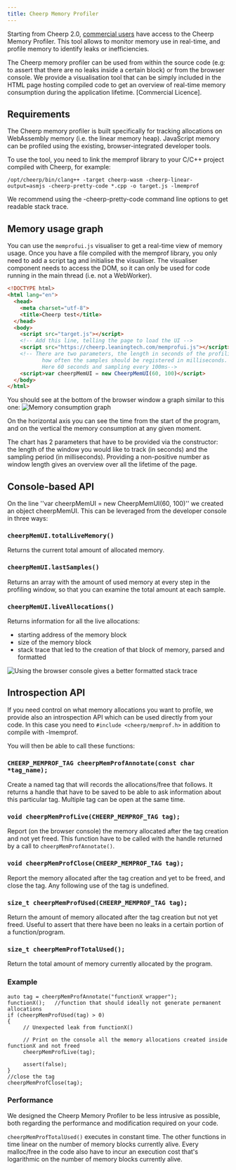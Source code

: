 ```yaml
---
title: Cheerp Memory Profiler
---
```


Starting from Cheerp 2.0, [commercial users](https://leaningtech.com/pages/cheerp.html#Pricing) have access to the Cheerp Memory Profiler. This tool allows to monitor memory use in real-time, and profile memory to identify leaks or inefficiencies.

The Cheerp memory profiler can be used from within the source code (e.g: to assert that there are no leaks inside a certain block) or from the browser console. We provide a visualisation tool that can be simply included in the HTML page hosting compiled code to get an overview of real-time memory consumption during the application lifetime. [Commercial Licence].

## Requirements
The Cheerp memory profiler is built specifically for tracking allocations on WebAssembly memory (i.e. the linear memory heap). JavaScript memory can be profiled using the existing, browser-integrated developer tools.

To use the tool, you need to link the memprof library to your C/C++ project compiled with Cheerp, for example:
```
/opt/cheerp/bin/clang++ -target cheerp-wasm -cheerp-linear-output=asmjs -cheerp-pretty-code *.cpp -o target.js -lmemprof
```

We recommend using the -cheerp-pretty-code command line options to get readable stack trace.

## Memory usage graph
You can use the ```memprofui.js``` visualiser to get a real-time view of memory usage. Once you have a file compiled with the memprof library, you only need to add a script tag and initialise the visualiser. The visualiser component needs to access the DOM, so it can only be used for code running in the main thread (i.e. not a WebWorker).

```HTML
<!DOCTYPE html>
<html lang="en">
  <head>
    <meta charset="utf-8">
    <title>Cheerp test</title>
  </head>
  <body>
    <script src="target.js"></script> 
    <!-- Add this line, telling the page to load the UI --> 
    <script src="https://cheerp.leaningtech.com/memprofui.js"></script>
    <!-- There are two parameters, the length in seconds of the profiling window and
           how often the samples should be registered in milliseconds.
           Here 60 seconds and sampling every 100ms-->
    <script>var cheerpMemUI = new CheerpMemUI(60, 100)</script>
  </body>
</html>
```
You should see at the bottom of the browser window a graph similar to this one:
![Memory consumption graph]({{site.baseurl}}/assets/MemProfUI_Graph.gif)

On the horizontal axis you can see the time from the start of the program, and on the vertical the memory consumption at any given moment.

The chart has 2 parameters that have to be provided via the constructor: the length of the window you would like to track (in seconds) and the sampling period (in milliseconds). Providing a non-positive number as window length gives an overview over all the lifetime of the page.

## Console-based API
On the line ''var cheerpMemUI = new CheerpMemUI(60, 100)'' we created an object cheerpMemUI. This can be leveraged from the developer console in three ways:

### ```cheerpMemUI.totalLiveMemory()```

Returns the current total amount of allocated memory.

### ```cheerpMemUI.lastSamples()```

Returns an array with the amount of used memory at every step in the profiling window, so that you can examine the total amount at each sample.

### ```cheerpMemUI.liveAllocations()```

Returns information for all the live allocations:

* starting address of the memory block
* size of the memory block
* stack trace that led to the creation of that block of memory, parsed and formatted

![Using the browser console gives a better formatted stack trace]({{site.baseurl}}/assets/MemProfUI_Console4.gif)

## Introspection API

If you need control on what memory allocations you want to profile, we provide also an introspection API which can be used directly from your code. In this case you need to ```#include <cheerp/memprof.h>``` in addition to compile with -lmemprof.

You will then be able to call these functions:

### ```CHEERP_MEMPROF_TAG cheerpMemProfAnnotate(const char *tag_name);```

Create a named tag that will records the allocations/free that follows. It returns a handle that have to be saved to be able to ask information about this particular tag. Multiple tag can be open at the same time.

### ```void cheerpMemProfLive(CHEERP_MEMPROF_TAG tag);```

Report (on the browser console) the memory allocated after the tag creation and not yet freed. This function have to be called with the handle returned by a call to ```cheerpMemProfAnnotate()```.

### ```void cheerpMemProfClose(CHEERP_MEMPROF_TAG tag);```

Report the memory allocated after the tag creation and yet to be freed, and close the tag. Any following use of the tag is undefined.

### ```size_t cheerpMemProfUsed(CHEERP_MEMPROF_TAG tag);```

Return the amount of memory allocated after the tag creation but not yet freed. Useful to assert that there have been no leaks in a certain portion of a function/program.

### ```size_t cheerpMemProfTotalUsed();```

Return the total amount of memory currently allocated by the program.

### Example
```C+++
auto tag = cheerpMemProfAnnotate("functionX wrapper");
functionX();   //function that should ideally not generate permanent allocations
if (cheerpMemProfUsed(tag) > 0)
{
     // Unexpected leak from functionX()
     
     // Print on the console all the memory allocations created inside functionX and not freed
     cheerpMemProfLive(tag);
     
     assert(false);
}
//close the tag
cheerpMemProfClose(tag);
```

### Performance
We designed the Cheerp Memory Profiler to be less intrusive as possible, both regarding the performance and modification required on your code.

```cheerpMemProfTotalUsed()``` executes in constant time. The other functions in time linear on the number of memory blocks currently alive. Every malloc/free in the code also have to incur an execution cost that's logarithmic on the number of memory blocks currently alive.
